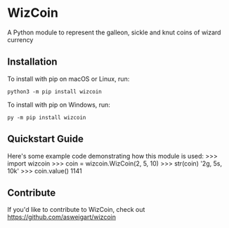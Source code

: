 # WizCoin


A Python module to represent the galleon, sickle and knut coins of wizard currency

## Installation

To install with pip on macOS or Linux, run:

    python3 -m pip install wizcoin

To install with pip on Windows, run:

    py -m pip install wizcoin

## Quickstart Guide

Here's some example code demonstrating how this module is used:
	>>> import wizcoin
	>>> coin = wizcoin.WizCoin(2, 5, 10)
	>>> str(coin)
	'2g, 5s, 10k'
	>>> coin.value()
	1141

## Contribute

If you'd like to contribute to WizCoin, check out https://github.com/asweigart/wizcoin
